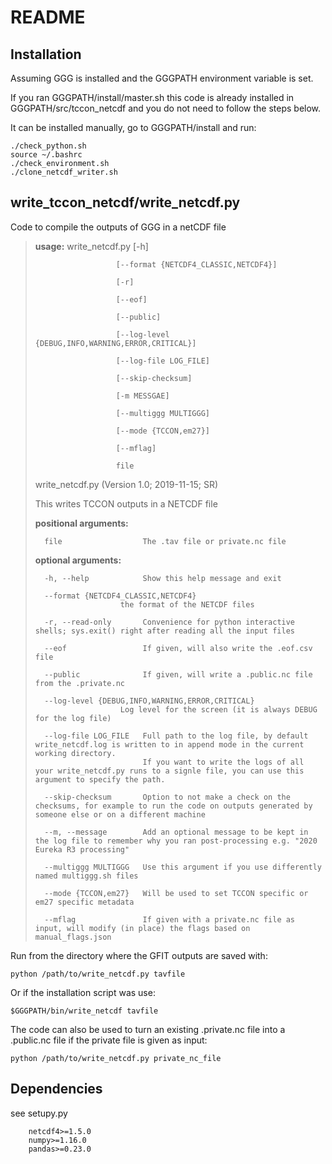 # README #

## Installation ##

Assuming GGG is installed and the GGGPATH environment variable is set.

If you ran GGGPATH/install/master.sh this code is already installed in GGGPATH/src/tccon_netcdf and you do not need to follow the steps below.


It can be installed manually, go to GGGPATH/install and run:
	
	./check_python.sh
	source ~/.bashrc
	./check_environment.sh
	./clone_netcdf_writer.sh

## write_tccon_netcdf/write_netcdf.py ##
Code to compile the outputs of GGG in a netCDF file

>__usage:__ write_netcdf.py [-h]
>
>						[--format {NETCDF4_CLASSIC,NETCDF4}]
>
>						[-r]
>
>						[--eof]
>
>                       [--public]
>
>                       [--log-level {DEBUG,INFO,WARNING,ERROR,CRITICAL}]
>
>                       [--log-file LOG_FILE]
>
>						[--skip-checksum]
>
>                       [-m MESSGAE]
>
>						[--multiggg MULTIGGG]
>
>						[--mode {TCCON,em27}]
>
>                       [--mflag]
>
>                       file
>
>write_netcdf.py (Version 1.0; 2019-11-15; SR)
>
>This writes TCCON outputs in a NETCDF file
>
>__positional arguments:__
>
>		file                  The .tav file or private.nc file
>
>__optional arguments:__
>
>		-h, --help            Show this help message and exit
>
>		--format {NETCDF4_CLASSIC,NETCDF4}
>                        the format of the NETCDF files
>
>		-r, --read-only       Convenience for python interactive shells; sys.exit() right after reading all the input files
>
>		--eof                 If given, will also write the .eof.csv file
>
>		--public              If given, will write a .public.nc file from the .private.nc
>
>		--log-level {DEBUG,INFO,WARNING,ERROR,CRITICAL}
>                        Log level for the screen (it is always DEBUG for the log file)
>
>		--log-file LOG_FILE   Full path to the log file, by default write_netcdf.log is written to in append mode in the current working directory.
>                             If you want to write the logs of all your write_netcdf.py runs to a signle file, you can use this argument to specify the path.
>
>		--skip-checksum       Option to not make a check on the checksums, for example to run the code on outputs generated by someone else or on a different machine
>
>       --m, --message        Add an optional message to be kept in the log file to remember why you ran post-processing e.g. "2020 Eureka R3 processing"
>
>       --multiggg MULTIGGG   Use this argument if you use differently named multiggg.sh files
>
>       --mode {TCCON,em27}   Will be used to set TCCON specific or em27 specific metadata
>
>       --mflag               If given with a private.nc file as input, will modify (in place) the flags based on manual_flags.json

Run from the directory where the GFIT outputs are saved with:

	python /path/to/write_netcdf.py tavfile

Or if the installation script was use:

	$GGGPATH/bin/write_netcdf tavfile

The code can also be used to turn an existing .private.nc file into a .public.nc file if the private file is given as input:

	python /path/to/write_netcdf.py private_nc_file

## Dependencies ##

see setupy.py

        netcdf4>=1.5.0
        numpy>=1.16.0
        pandas>=0.23.0


